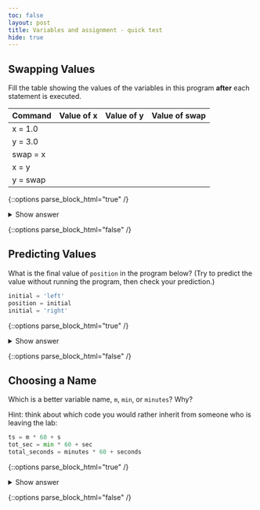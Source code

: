 ```yaml
---
toc: false
layout: post
title: Variables and assignment - quick test
hide: true
---
```


## Swapping Values

Fill the table showing the values of the variables in this program **after** each statement is executed.

| Command | Value of x   | Value of y   | Value of swap |
| ------- | ----------   | ----------   | ------------- |
|x = 1.0    |              |              |               |
|y = 3.0    |             |              |               |
|swap = x   |               |              |               |
|x = y      |                         |              |               |
|y = swap   |                       |              |               |

{::options parse_block_html="true" /}
<details>
  <summary markdown="span">Show answer</summary>

| Command | Value of x   | Value of y   | Value of swap |
| ------- | ----------   | ----------   | ------------- |
|x = 1.0  | 1.0          | not defined  | not defined   |
|y = 3.0  | 1.0          | 3.0          | not defined   |
|swap = x | 1.0          | 3.0          | 1.0           |
|x = y    | 3.0          | 3.0          | 1.0           |
|y = swap | 3.0          | 1.0          | 1.0           |

These three lines exchange the values in `x` and `y` using the `swap` variable for temporary storage. 
This is a fairly common programming idiom.   

</details>

{::options parse_block_html="false" /}

## Predicting Values

 What is the final value of `position` in the program below? (Try to predict the value without running the program,
then check your prediction.)

~~~python
initial = 'left'
position = initial
initial = 'right'
~~~

{::options parse_block_html="true" /}
<details>
  <summary markdown="span">Show answer</summary>

The final value of position is `'left'`.

The `initial` variable is assigned the value 'left'. In the second line, the `position` variable also receives the string value 'left'. In third line, the `initial` variable is given the value 'right', but the `position` variable retains its string value of 'left'.  
  
</details>

{::options parse_block_html="false" /}

## Choosing a Name

Which is a better variable name, `m`, `min`, or `minutes`?
Why?

Hint: think about which code you would rather inherit from someone who is leaving the lab:
~~~python
ts = m * 60 + s
tot_sec = min * 60 + sec
total_seconds = minutes * 60 + seconds
~~~

{::options parse_block_html="true" /}
<details>
  <summary markdown="span">Show answer</summary>
    
`minutes` is better because `min` might mean something like "minimum" (and actually does in Python, but we haven't seen that yet).
  
</details>

{::options parse_block_html="false" /}

